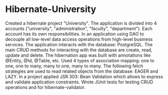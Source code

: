 # Hibernate-University
Created a hibernate project "University".
The application is divided into 4 accounts ("university", "administration", "faculty", "department"). Each account has its own responsibilities.
In an application using DAO to decouple all low-level data access operations from high-level business services.
The application interacts with the database: PostgreSQL.
The main CRUD methods for interacting with the database are create, read, update and delete.
The hibernation app was built with annotations like @Entity, @Id, @Table, etc.
Used 4 types of association mapping: one to one, one to many, many to one, many to many.
The following fetch strategies are used to read related objects from the database: EAGER and LAZY.
In a project applied JSR 303: Bean Validation which allows to express and validate application constraints.
Wrote JUnit tests for testing CRUD operations and for hibernate-validator.
